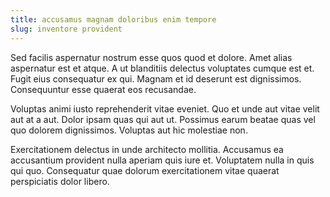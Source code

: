 ```yaml
---
title: accusamus magnam doloribus enim tempore
slug: inventore provident
---
```


Sed facilis aspernatur nostrum esse quos quod et dolore. Amet alias aspernatur est et atque. A ut blanditiis delectus voluptates cumque est et. Fugit eius consequatur ex qui. Magnam et id deserunt est dignissimos. Consequuntur esse quaerat eos recusandae.

Voluptas animi iusto reprehenderit vitae eveniet. Quo et unde aut vitae velit aut at a aut. Dolor ipsam quas qui aut ut. Possimus earum beatae quas vel quo dolorem dignissimos. Voluptas aut hic molestiae non.

Exercitationem delectus in unde architecto mollitia. Accusamus ea accusantium provident nulla aperiam quis iure et. Voluptatem nulla in quis qui quo. Consequatur quae dolorum exercitationem vitae quaerat perspiciatis dolor libero.
